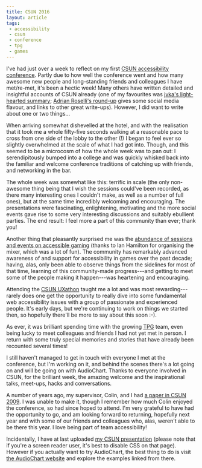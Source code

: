```yaml
---
title: CSUN 2016
layout: article
tags:
 - accessibility
 - csun
 - conference
 - tpg
 - games
---
```


I've had just over a week to reflect on my first [CSUN accessibility conference](http://www.csun.edu/cod/conference/2016/sessions/).  Partly due to how well the conference went and how many awesome new people and long-standing friends and colleagues I have met/re-met, it's been a hectic week!  Many others have written detailed and insightful accounts of CSUN already (one of my favourites was [jvka's light-hearted summary](https://gist.github.com/jkva/5c9905b3f9cba456d652); [Adrian Roselli's round-up](http://adrianroselli.com/2016/03/csun-2016-recap.html) gives some social media flavour, and links to other great write-ups).  However, I did want to write about one or two things…

When arriving somewhat dishevelled at the hotel, and with the realisation that it took me a whole fifty-five seconds walking at a reasonable pace to cross from one side of the lobby to the other (!) I began to feel ever so slightly overwhelmed at the scale of what I had got into.  Though, and this seemed to be a microcosm of how the whole week was to pan out: I serendipitously bumped into a college and was quickly whisked back into the familiar and welcome conference traditions of catching up with friends, and networking in the bar.

The whole week was somewhat like this: terrific in scale (the only non-awesome thing being that I wish the sessions could've been recorded, as there many interesting ones I couldn't make, as well as a number of full ones), but at the same time incredibly welcoming and encouraging.  The presentations were fascinating, enlightening, motivating and the more social events gave rise to some very interesting discussions and suitably ebullient parties.  The end result: I feel more a part of this community than ever; thank you!

Another thing that pleasantly surprised me was the [abundance of sessions and events on accessible gaming](http://ian-hamilton.com/accessibility-at-csun/) (thanks to Ian Hamilton for organising the mixer, which was a lot of fun).  The community has remarkably advanced awareness of and support for accessibility in games over the past decade; having, alas, only been able to observe things from the sidelines for most of that time, learning of this community-made progress---and getting to meet some of the people making it happen---was heartening and encouraging.

Attending the [CSUN UXathon](https://www.paciellogroup.com/blog/2016/03/design-pattern-usability-study-and-csun-2016-uxathon/) taught me a lot and was most rewarding---rarely does one get the opportunity to really dive into some fundamental web accessibility issues with a group of passionate and experienced people.  It's early days, but we're continuing to work on things we started then, so hopefully there'll be more to say about this soon :-).

As ever, it was brilliant spending time with the growing [TPG](https://www.paciellogroup.com/) team, even being lucky to meet colleagues and friends I had not yet met in person.  I return with some truly special memories and stories that have already been recounted several times!

I still haven't managed to get in touch with everyone I met at the conference, but I'm working on it, and behind the scenes there's a lot going on and will be going on with AudioChart.  Thanks to everyone involved in CSUN, for the brilliant week, the amazing welcome and the inspirational talks, meet-ups, hacks and conversations.

A number of years ago, my supervisor, Colin, and I had [a paper in CSUN 2009](https://dspace.lboro.ac.uk/2134/4478).  I was unable to make it, though I remember how much Colin enjoyed the conference, so had since hoped to attend.  I'm very grateful to have had the opportunity to go, and am looking forward to returning, hopefully next year and with some of our friends and colleagues who, alas, weren't able to be there this year.  I love being part of team accessibility!

Incidentally, I have at last uploaded [my CSUN presentation](/talks/csun-2016-audiochart/) (please note that if you're a screen reader user, it's best to disable CSS on that page).  However if you actually want to try AudioChart, the best thing to do is visit [the AudioChart website](http://matatk.agrip.org.uk/audiochart/) and explore the examples linked from there.
